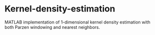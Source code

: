 # Kernel-density-estimation
MATLAB implementation of 1-dimensional kernel density estimation with both Parzen windowing and nearest neighbors.
